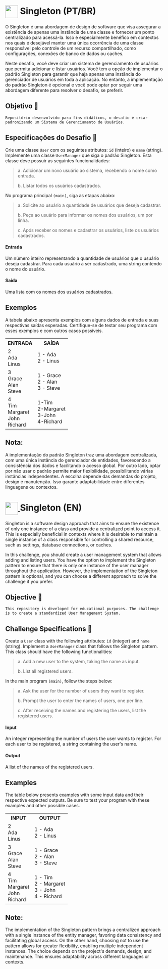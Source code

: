 <h1>
    <a href="https://www.dio.me/">
     <img align="center" width="40px" src="https://hermes.digitalinnovation.one/assets/diome/logo-minimized.png"></a>
    <span> Singleton (PT/BR) </span>
</h1> 

O Singleton é uma abordagem de design de software que visa assegurar a existência de apenas uma instância de uma classe e fornecer um ponto centralizado para acessá-la. Isso é especialmente benéfico em contextos nos quais é desejável manter uma única ocorrência de uma classe responsável pelo controle de um recurso compartilhado, como configurações, conexões de banco de dados ou caches.

Neste desafio, você deve criar um sistema de gerenciamento de usuários que permita adicionar e listar usuários. Você tem a opção de implementar o padrão Singleton para garantir que haja apenas uma instância do gerenciador de usuários em toda a aplicação. No entanto, a implementação do padrão Singleton é opcional e você pode optar por seguir uma abordagem diferente para resolver o desafio, se preferir. 

## Objetivo 🎯
```Repositório desenvolvido para fins didáticos, o desafio é criar padronizando um Sistema de Gerenciamento de Usuários.```

## Especificações do Desafio 🎯

Crie uma classe `User` com os seguintes atributos: `id` (inteiro) e `name` (string).
Implemente uma classe `UserManager` que siga o padrão Singleton. Esta classe deve possuir as seguintes funcionalidades:

  > a. Adicionar um novo usuário ao sistema, recebendo o nome como entrada.
  > 
  > b. Listar todos os usuários cadastrados.

No programa principal `(main)`, siga as etapas abaixo:
  > a. Solicite ao usuário a quantidade de usuários que deseja cadastrar.
  > 
  > b. Peça ao usuário para informar os nomes dos usuários, um por linha.
  >
  > c. Após receber os nomes e cadastrar os usuários, liste os usuários cadastrados.

#### Entrada
Um número inteiro representando a quantidade de usuários que o usuário deseja cadastrar. 
Para cada usuário a ser cadastrado, uma string contendo o nome do usuário. 

#### Saída
 Uma lista com os nomes dos usuários cadastrados. 

## Exemplos
A tabela abaixo apresenta exemplos com alguns dados de entrada e suas respectivas saídas esperadas. Certifique-se de testar seu programa com esses exemplos e com outros casos possíveis.

<table>
  <tr>
    <th>ENTRADA</th>
    <th>SAÍDA</th>
  </tr>
  <tr>
    <td>2<br>Ada<br>Linus</td>
    <td>1 - Ada<br>2 - Linus</td>
  </tr>
  <tr>
    <td>3<br>Grace<br>Alan<br>Steve</td>
    <td>1 - Grace<br>2 - Alan<br>3 - Steve</td>
  </tr>
  <tr>
    <td>4<br>Tim<br>Margaret<br>John<br>Richard</td>
    <td>1-Tim<br>2-Margaret<br>3-John<br>4-Richard</td>
  </tr>
</table>

## Nota:

A implementação do padrão Singleton traz uma abordagem centralizada, com uma única instância do gerenciador de entidades, favorecendo a consistência dos dados e facilitando o acesso global. Por outro lado, optar por não usar o padrão permite maior flexibilidade, possibilitando várias instâncias independentes. A escolha depende das demandas do projeto, design e manutenção. Isso garante adaptabilidade entre diferentes linguagens ou contextos.



<h1>
    <a href="https://www.dio.me/">
        <img align="center" width="40px" src="https://hermes.digitalinnovation.one/assets/diome/logo-minimized.png">
    </a>
    <span> Singleton (EN) </span>
</h1>

Singleton is a software design approach that aims to ensure the existence of only one instance of a class and provide a centralized point to access it. This is especially beneficial in contexts where it is desirable to maintain a single instance of a class responsible for controlling a shared resource, such as settings, database connections, or caches.

In this challenge, you should create a user management system that allows adding and listing users. You have the option to implement the Singleton pattern to ensure that there is only one instance of the user manager throughout the application. However, the implementation of the Singleton pattern is optional, and you can choose a different approach to solve the challenge if you prefer.

## Objective 🎯
```This repository is developed for educational purposes. The challenge is to create a standardized User Management System.```

## Challenge Specifications 🎯

Create a `User` class with the following attributes: `id` (integer) and `name` (string).
Implement a `UserManager` class that follows the Singleton pattern. This class should have the following functionalities:

> a. Add a new user to the system, taking the name as input.
> 
> b. List all registered users.

In the main program `(main)`, follow the steps below:

> a. Ask the user for the number of users they want to register.
> 
> b. Prompt the user to enter the names of users, one per line.
> 
> c. After receiving the names and registering the users, list the registered users.

#### Input
An integer representing the number of users the user wants to register.
For each user to be registered, a string containing the user's name.

#### Output
A list of the names of the registered users.

## Examples
The table below presents examples with some input data and their respective expected outputs. Be sure to test your program with these examples and other possible cases.

<table>
  <tr>
    <th>INPUT</th>
    <th>OUTPUT</th>
  </tr>
  <tr>
    <td>2<br>Ada<br>Linus</td>
    <td>1 - Ada<br>2 - Linus</td>
  </tr>
  <tr>
    <td>3<br>Grace<br>Alan<br>Steve</td>
    <td>1 - Grace<br>2 - Alan<br>3 - Steve</td>
  </tr>
  <tr>
    <td>4<br>Tim<br>Margaret<br>John<br>Richard</td>
    <td>1 - Tim<br>2 - Margaret<br>3 - John<br>4 - Richard</td>
  </tr>
</table>

## Note:

The implementation of the Singleton pattern brings a centralized approach with a single instance of the entity manager, favoring data consistency and facilitating global access. On the other hand, choosing not to use the pattern allows for greater flexibility, enabling multiple independent instances. The choice depends on the project's demands, design, and maintenance. This ensures adaptability across different languages or contexts.



